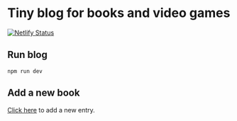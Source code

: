 # Tiny blog for books and video games

[![Netlify Status](https://api.netlify.com/api/v1/badges/95b0d90c-1a3c-4197-b81c-f6a131a0cefb/deploy-status)](https://app.netlify.com/sites/lectures/deploys)

## Run blog

```dev
npm run dev
```

## Add a new book

[Click here](https://github.com/XavierJp/Listes/new/master/books?filename=nouveau-livre.md&value=---%0Atitle%3A%20nouveau%20livre%20%F0%9F%93%96%0Adate%3A%202020-04-28%0Arating%3A%205%0Aauthor%3A%20Paul%20Bismuth%0A---%0A%0ABla%20bla) to add a new entry.
